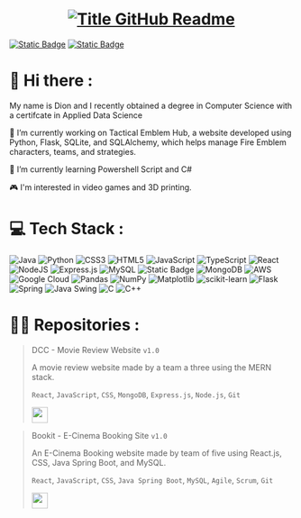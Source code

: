<!--Name Introduction-->
<h1 style="text-align: center;">
  <a href="https://git.io/typing-svg" target="_blank">
    <img src="https://readme-typing-svg.herokuapp.com?font=Ubunto+Mono&weight=700&size=35&duration=3000&pause=500&color=42F770&multiline=true&width=650&height=140&lines=%24whoami;Dion+Humphrey" alt="Title GitHub Readme" />
  </a>
  
</h1>

<!--Social Media Links (LinkedIn, Email, Website (later)-->
[![Static Badge](https://img.shields.io/badge/LinkedIn-0077b5?logo=linkedin)](https://www.linkedin.com/in/dion-humphrey/)
[![Static Badge](https://img.shields.io/badge/%40%20Email-602ad2)](mailto:humphreydion@yahoo.com?subject=Hello!)

<!--About Me-->
# 👋 Hi there :
<p>My name is Dion and I recently obtained a degree in Computer Science with a certifcate
in Applied Data Science</p>
<p>🔭 I’m currently working on Tactical Emblem Hub, a website developed using Python, Flask, SQLite, and SQLAlchemy, which helps manage Fire Emblem characters, teams, and strategies.</p>
<p>🌱 I’m currently learning Powershell Script and C# </p>
<p>🎮 I'm interested in video games and 3D printing.</p>

<!--Tech Stack-->
<!--Java, Python, C, C++, SQL (MySQL, SQLite), JavaScript, HTML, CSS, Matlab, Flask, Express.js, Docker, Google Cloud Platform, VS Code, AWS, MongoDB, Figma, React, Node.js, Pandas, NumPy, Matplotlib, Scikit-learn, Java SpringBoot, Java Swing, SQLAlchemy-->
# 💻 Tech Stack :
![Java](https://img.shields.io/badge/java-%23ED8B00.svg?style=for-the-badge&logo=openjdk&logoColor=white)
![Python](https://img.shields.io/badge/python-3670A0?style=for-the-badge&logo=python&logoColor=ffdd54)
![CSS3](https://img.shields.io/badge/css3-%231572B6.svg?style=for-the-badge&logo=css3&logoColor=white)
![HTML5](https://img.shields.io/badge/html5-%23E34F26.svg?style=for-the-badge&logo=html5&logoColor=white) 
![JavaScript](https://img.shields.io/badge/Javascript-ffdf2b?style=for-the-badge&logo=Javascript&logoColor=white)
![TypeScript](https://img.shields.io/badge/typescript-%23007ACC.svg?style=for-the-badge&logo=typescript&logoColor=white)
![React](https://img.shields.io/badge/react-%2320232a.svg?style=for-the-badge&logo=react&logoColor=%2361DAFB)
![NodeJS](https://img.shields.io/badge/node.js-6DA55F?style=for-the-badge&logo=node.js&logoColor=white)
![Express.js](https://img.shields.io/badge/express.js-%23404d59.svg?style=for-the-badge&logo=express&logoColor=%2361DAFB)
![MySQL](https://img.shields.io/badge/mysql-4479A1.svg?style=for-the-badge&logo=mysql&logoColor=white)
![Static Badge](https://img.shields.io/badge/SQLAlchemy-c4290e?style=for-the-badge)
![MongoDB](https://img.shields.io/badge/MongoDB-%234ea94b.svg?style=for-the-badge&logo=mongodb&logoColor=white)
![AWS](https://img.shields.io/badge/AWS-%23FF9900.svg?style=for-the-badge&logo=amazon-aws&logoColor=white)
![Google Cloud](https://img.shields.io/badge/GoogleCloud-%234285F4.svg?style=for-the-badge&logo=google-cloud&logoColor=white)
![Pandas](https://img.shields.io/badge/pandas-%23150458.svg?style=for-the-badge&logo=pandas&logoColor=white)
![NumPy](https://img.shields.io/badge/numpy-%23013243.svg?style=for-the-badge&logo=numpy&logoColor=white)
![Matplotlib](https://img.shields.io/badge/Matplotlib-%23ffffff.svg?style=for-the-badge&logo=Matplotlib&logoColor=black)
![scikit-learn](https://img.shields.io/badge/scikit--learn-%23F7931E.svg?style=for-the-badge&logo=scikit-learn&logoColor=white)
![Flask](https://img.shields.io/badge/flask-%23000.svg?style=for-the-badge&logo=flask&logoColor=white)
![Spring](https://img.shields.io/badge/spring-%236DB33F.svg?style=for-the-badge&logo=spring&logoColor=white)
![Java Swing](https://img.shields.io/badge/Java_Swing-db2f2d?style=for-the-badge)
![C](https://img.shields.io/badge/c-%2300599C.svg?style=for-the-badge&logo=c&logoColor=white)
![C++](https://img.shields.io/badge/c++-%2300599C.svg?style=for-the-badge&logo=c%2B%2B&logoColor=white)

<!--Repositories/Projects-->
# 👨‍💻 Repositories :

> DCC - Movie Review Website `v1.0`
>
> A movie review website made by a team a three using the MERN stack. 
>
> `React`, `JavaScript`, `CSS`, `MongoDB`, `Express.js`, `Node.js`, `Git`
>
> <a href="https://github.com/ccchitwood/4300MovieSite"><img src="https://img.shields.io/badge/Github-42F770?style=for-the-badge" height="28"></a>


> Bookit - E-Cinema Booking Site `v1.0`
>
> An E-Cinema Booking website made by team of five using React.js, CSS, Java Spring Boot, and MySQL.
>
> `React`, `JavaScript`, `CSS`, `Java Spring Boot`, `MySQL`, `Agile`, `Scrum`, `Git`
>
> <a href="https://github.com/MenaceHecker/bookit"><img src="https://img.shields.io/badge/Github-42F770?style=for-the-badge" height="28"></a>


<!--
**GSDion/GSDion** is a ✨ _special_ ✨ repository because its `README.md` (this file) appears on your GitHub profile.

Here are some ideas to get you started:

- 🔭 I’m currently working on ...
- 🌱 I’m currently learning ...
- 👯 I’m looking to collaborate on ...
- 🤔 I’m looking for help with ...
- 💬 Ask me about ...
- 📫 How to reach me: ...
- 😄 Pronouns: ...
- ⚡ Fun fact: ...
- 
-->
